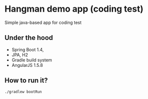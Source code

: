 Hangman demo app (coding test)
==========

Simple java-based app for coding test


Under the hood
------

* Spring Boot 1.4, 
* JPA, H2
* Gradle build system
* AngularJS 1.5.8


How to run it?
------------

```
./gradlew bootRun
```